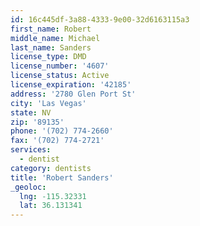 ```yaml
---
id: 16c445df-3a88-4333-9e00-32d6163115a3
first_name: Robert
middle_name: Michael
last_name: Sanders
license_type: DMD
license_number: '4607'
license_status: Active
license_expiration: '42185'
address: '2780 Glen Port St'
city: 'Las Vegas'
state: NV
zip: '89135'
phone: '(702) 774-2660'
fax: '(702) 774-2721'
services:
  - dentist
category: dentists
title: 'Robert Sanders'
_geoloc:
  lng: -115.32331
  lat: 36.131341
---
```

